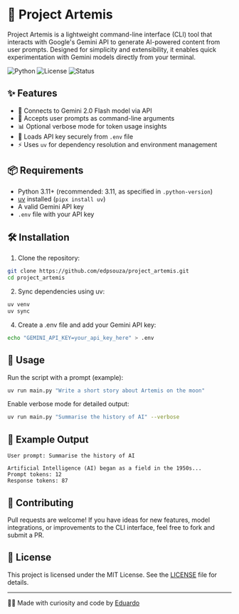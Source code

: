 # 🚀 Project Artemis

Project Artemis is a lightweight command-line interface (CLI) tool that interacts with Google's Gemini API to generate AI-powered content from user prompts. Designed for simplicity and extensibility, it enables quick experimentation with Gemini models directly from your terminal.

![Python](https://img.shields.io/badge/Python-3.11%2B-blue.svg)
![License](https://img.shields.io/badge/License-MIT-green.svg)
![Status](https://img.shields.io/badge/Status-Active-brightgreen.svg)

## ✨ Features

- 🔗 Connects to Gemini 2.0 Flash model via API
- 🧠 Accepts user prompts as command-line arguments
- 📊 Optional verbose mode for token usage insights
- 🔐 Loads API key securely from `.env` file
- ⚡ Uses `uv` for dependency resolution and environment management

## 📦 Requirements

- Python 3.11+ (recommended: 3.11, as specified in `.python-version`)
- [uv](https://docs.astral.sh/uv/) installed (`pipx install uv`)
- A valid Gemini API key
- `.env` file with your API key

## 🛠 Installation

1. Clone the repository:
 ```bash
 git clone https://github.com/edpsouza/project_artemis.git
 cd project_artemis
```

2. Sync dependencies using uv:
```bash
uv venv
uv sync
```

4. Create a .env file and add your Gemini API key:
```bash
echo "GEMINI_API_KEY=your_api_key_here" > .env
```

## 🚀 Usage

Run the script with a prompt (example): 
```bash
uv run main.py "Write a short story about Artemis on the moon"
```
Enable verbose mode for detailed output:
```bash
uv run main.py "Summarise the history of AI" --verbose
```

## 🧪 Example Output
```text
User prompt: Summarise the history of AI

Artificial Intelligence (AI) began as a field in the 1950s...
Prompt tokens: 12
Response tokens: 87
```

## 🤝 Contributing

Pull requests are welcome! If you have ideas for new features, model integrations, or improvements to the CLI interface, feel free to fork and submit a PR.

## 📜 License

This project is licensed under the MIT License. See the [LICENSE](LICENSE) file for details.

---
🧠✨ Made with curiosity and code by [Eduardo](https://github.com/edpsouza)
 



